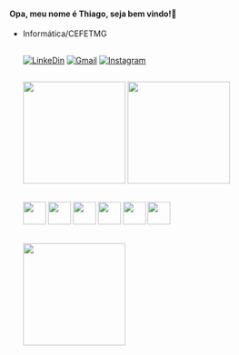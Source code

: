 <h4>Opa, meu nome é Thiago, seja bem vindo!🤝</h4>

<ul>
    <li>Informática/CEFETMG</li>
<ui>

##

[![LinkeDin](https://img.shields.io/badge/linkedin-%230077B5.svg?style=for-the-badge&logo=linkedin&logoColor=white)](https://www.linkedin.com/in/thiago-hip%C3%B3lito-540948279/)
[![Gmail](https://img.shields.io/badge/Gmail-D14836?style=for-the-badge&logo=gmail&logoColor=white)](mailto:thiaggohipolitomoreira@gmail.com)
[![Instagram](https://img.shields.io/badge/Instagram-%23E4405F.svg?style=for-the-badge&logo=Instagram&logoColor=white)](https://www.instagram.com/thiagohipmor/)

##

 <img height="180em" src="https://github-readme-stats.vercel.app/api?username=fernandavictoria&show_icons=true&theme=onedark"/></div>
 <img height="180em" src="https://github-readme-stats.vercel.app/api/top-langs/?username=thiagohip&layout=compact&langs_count=6&theme=onedark"/>


##

<div> 
    <img height="40" src="https://cdn.jsdelivr.net/gh/devicons/devicon/icons/cplusplus/cplusplus-original.svg" />  
    <img height="40"src="https://cdn.jsdelivr.net/gh/devicons/devicon/icons/python/python-original.svg" />     
    <img height="40" src="https://cdn.jsdelivr.net/gh/devicons/devicon/icons/html5/html5-original.svg" />
    <img height="40"src="https://cdn.jsdelivr.net/gh/devicons/devicon/icons/css3/css3-original.svg" />
    <img height="40"src="https://cdn.jsdelivr.net/gh/devicons/devicon/icons/javascript/javascript-original.svg" />
    <img height="40" src="https://cdn.jsdelivr.net/gh/devicons/devicon/icons/react/react-original.svg" />       
</div>

##

<img height="180" src="https://giffiles.alphacoders.com/219/219969.gif"/>
          
          

